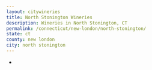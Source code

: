 ```yaml
---
layout: citywineries
title: North Stonington Wineries
description: Wineries in North Stonington, CT
permalink: /connecticut/new-london/north-stonington/
state: ct
county: new london
city: north stonington
---
```

-

